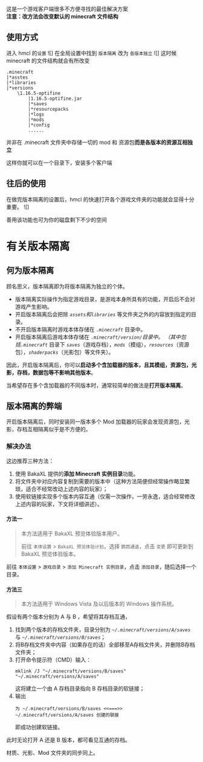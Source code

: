这是一个游戏客户端很多不方便寻找的最佳解决方案<br/>
**注意：改方法会改变默认的 minecraft 文件结构**

## 使用方式

进入 hmcl 的`设置`
![]
在全局设置中找到 `版本隔离`
改为 `各版本独立`
![]
这时候 minecraft 的文件结构就会有所改变

```plaintext
.minecraft
|*asstes
|*libraries
|*versions
    \1.16.5-optifine
        |1.16.5-optifine.jar
        |*saves
        |*resourcepacks
        |*logs
        |*mods
        |*config
        ......
```

并非在 .minecraft 文件夹中存储一切的 mod 和 资源包**而是各版本的资源互相独立**

这样你就可以在一个目录下，安装多个客户端

## 往后的使用

在做完版本隔离的设置后，hmcl 的快速打开各个游戏文件夹的功能就会显得十分重要。
![]

善用该功能也可为你的磁盘剩下不少的空间

# 有关版本隔离

## 何为版本隔离

顾名思义，版本隔离即为将版本隔离为独立的个体。

* 版本隔离实际操作为指定游戏目录，是游戏本身所具有的功能，开启后不会对游戏产生影响。
* 开启版本隔离后会把除 *`assets`*和*`libraries`* 等文件夹之外的内容放到指定的目录。
* 不开启版本隔离时游戏本体存储在 *`.minecraft`* 目录中。
* 开启版本隔离后游戏本体存储在 *`.minecraft/version/`*目录中。
  （其中包括*`.minecraft`* 目录下 *`saves`*（游戏存档），*`mods`*（模组），*`resources`*（资源包），*`shaderpacks`*（光影包）等文件夹）。
  

因此，开启版本隔离后，你可以**启动多个含加载器的版本，且其模组，资源包，光影，存档，数据包等不影响其他版本**。

当希望存在多个含加载器的不同版本时，通常较简单的做法是**打开版本隔离**。

## 版本隔离的弊端

开启版本隔离后，同时安装同一版本多个 Mod 加载器的玩家会发现资源包，光影，存档互相隔离似乎是不方便的。

### 解决办法

这边推荐三种方法：

1. 使用 BakaXL 提供的**添加 Minecraft 实例目录**功能。
2. 将文件夹中对应内容复制到需要的版本中（这种方法简便但经常操作略显繁琐，适合不经常改动上述内容的玩家）；
3. 使用软链接实现多个版本内容互通（仅需一次操作，一劳永逸，适合经常修改上述内容的玩家，下文将详细讲述）。

#### 方法一

> 本方法适用于 BakaXL 预览体验版本用户。
> 
> 前往 `本体设置` > `BakaXL 预览体验计划`，选择 `鹦鹉通道`，点击 `变更` 即可更新到 BakaXL 预览体验版本。

前往 `本体设置` > `游戏目录` > `添加 Minecraft 实例目录`，点击 `添加目录`，随后选择一个目录。

#### 方法三

> 本方法适用于 Windows Vista 及以后版本的 Windows 操作系统。

假设有两个版本分别为 A 与 B ，希望将其存档互通，

1. 找到两个版本的存档文件夹，目录分别为 *`~/.minecraft/versions/A/saves`* 与  *`~/.minecraft/versions/B/saves`*；
2. 将B存档文件夹中内容（如果存在的话）全部移至A存档文件夹，并删除B存档文件夹；
3. 打开命令提示符（CMD）输入：
   ```shell
   mklink /J "~/.minecraft/versions/B/saves" "~/.minecraft/versions/A/saves"
   ```
   这将建立一个由 A 存档目录指向 B 存档目录的软链接；
4. 输出
   ```shell
   为 ~/.minecraft/versions/B/saves <<===>> ~/.minecraft/versions/A/saves 创建的联接
   ```
   即成功创建软链接。

此时无论打开 A 还是 B 版本，都可看见互通的存档。

材质、光影、Mod 文件夹的同步同上。